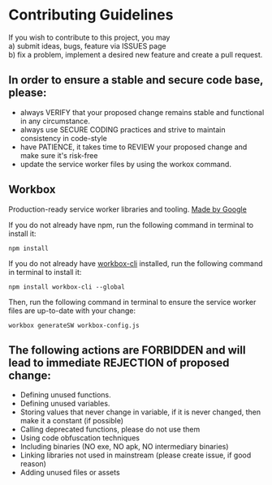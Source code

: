 # Contributing Guidelines
If you wish to contribute to this project, you may  
a) submit ideas, bugs, feature via ISSUES page  
b) fix a problem, implement a desired new feature and create a pull request.

## In order to ensure a stable and secure code base, please:
* always VERIFY that your proposed change remains stable and functional in any circumstance.
* always use SECURE CODING practices and strive to maintain consistency in code-style
* have PATIENCE, it takes time to REVIEW your proposed change and make sure it's risk-free
* update the service worker files by using the workox command.

## Workbox
Production-ready service worker libraries and tooling. [Made by Google](https://developer.chrome.com/docs/workbox/the-ways-of-workbox/)

If you do not already have npm, run the following command in terminal to install it:
```
npm install
```

If you do not already have [workbox-cli](https://developer.chrome.com/docs/workbox/modules/workbox-cli/) installed, run the following command in terminal to install it:
```
npm install workbox-cli --global
```

Then, run the following command in terminal to ensure the service worker files are up-to-date with your change:
```
workbox generateSW workbox-config.js
```

## The following actions are FORBIDDEN and will lead to immediate REJECTION of proposed change:
* Defining unused functions.
* Defining unused variables.
* Storing values that never change in variable, if it is never changed, then make it a constant (if possible)
* Calling deprecated functions, please do not use them
* Using code obfuscation techniques
* Including binaries (NO exe, NO apk, NO intermediary binaries)
* Linking libraries not used in mainstream (please create issue, if good reason)
* Adding unused files or assets